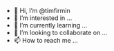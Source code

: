 - 👋 Hi, I’m @timfirmin
- 👀 I’m interested in ...
- 🌱 I’m currently learning ...
- 💞️ I’m looking to collaborate on ...
- 📫 How to reach me ...

<!---
timfirmin/timfirmin is a ✨ special ✨ repository because its `README.md` (this file) appears on your GitHub profile.
You can click the Preview link to take a look at your changes.
--->
